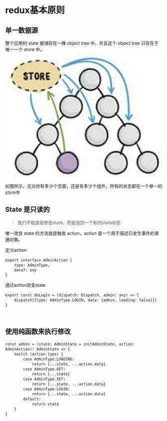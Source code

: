 # redux基本原则

## 单一数据源

整个应用的 state 被储存在一棵 object tree 中，并且这个 object tree 只存在于唯一一个 store 中。
![store](../img/2.png)
如图所示，无论你有多少个页面，还是有多少个组件，所有的状态都在一个单一的store中

## State 是只读的

>   我们不能直接修改state，而是返回一个新的state状态

唯一改变 state 的方法就是触发 action，action 是一个用于描述已发生事件的普通对象。

定义action
```
export interface AdminAction {
    type: AdminType,
    data?: any
}

```

通过action改变state

```
export const doLogin = (dispatch: Dispatch, admin: any) => {
    dispatch({type: AdminType.LOGIN, data: {admin, loading: false}})
}



```


##  使用纯函数来执行修改


```
const admin = (state: AdminState = initAdminState, action: AdminAction): AdminState => {
    switch (action.type) {
        case AdminType.LOADING:
            return {...state, ...action.data}
        case AdminType.GET:
            return {...state}
        case AdminType.SET:
            return {...state, ...action.data}
        case AdminType.LOGIN:
            return {...state, ...action.data}
        default:
            return state
    }
}

```